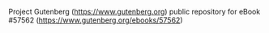 Project Gutenberg (https://www.gutenberg.org) public repository for
eBook #57562 (https://www.gutenberg.org/ebooks/57562)
